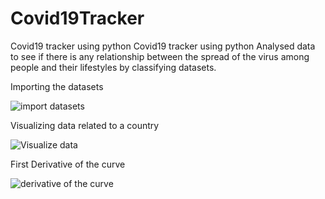 # Covid19Tracker
Covid19 tracker using python
Covid19 tracker using python Analysed data to see if there is any relationship between the spread of the virus among people and their lifestyles by classifying datasets.


Importing the datasets

![import datasets](https://user-images.githubusercontent.com/68801236/104551709-67e5e900-565d-11eb-9150-8e0ebe2bcf63.jpg)



Visualizing data related to a country

![Visualize data](https://user-images.githubusercontent.com/68801236/104552027-fce8e200-565d-11eb-92c5-b220093f786a.jpg)

First Derivative of the curve

![derivative of the curve](https://user-images.githubusercontent.com/68801236/104552847-91077900-565f-11eb-94d9-b4a67ed2c77c.jpg)

